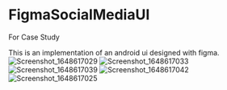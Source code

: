 # FigmaSocialMediaUI
For Case Study

This is an implementation of an android ui designed with figma.
![Screenshot_1648617029](https://user-images.githubusercontent.com/12551746/160756687-8c7e5bc6-3ce3-4a2c-98f2-4b260d7c96f9.png)
![Screenshot_1648617033](https://user-images.githubusercontent.com/12551746/160756698-df7c29b9-1ef0-48df-9f38-a7f884ee4fcd.png)
![Screenshot_1648617039](https://user-images.githubusercontent.com/12551746/160756701-f77d3659-9f88-484d-9e4f-1512b180839f.png)
![Screenshot_1648617042](https://user-images.githubusercontent.com/12551746/160756704-809dfbac-103d-4fcf-86a6-635a96887a8a.png)
![Screenshot_1648617025](https://user-images.githubusercontent.com/12551746/160756707-ac013f6e-2225-48f9-a30b-a441c2021bd5.png)
